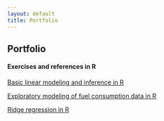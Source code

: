 ```yaml
---
layout: default
title: Portfolio
---
```


Portfolio
--------

#### Exercises and references in R
[Basic linear modeling and inference in R](../portfolio/2019-02-09-R-basic-linear-modeling-and-inference.md)

[Exploratory modeling of fuel consumption data in R](../portfolio/2019-03-02-R-modeling-fuel-consumption.html)

[Ridge regression in R](../portfolio/2019-04-03-R-ridge-regression.html)


